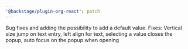 ```yaml
---
'@backstage/plugin-org-react': patch
---
```


Bug fixes and adding the possibility to add a default value. Fixes: Vertical size jump on text entry, left align for text, selecting a value closes the popup, auto focus on the popup when opening
